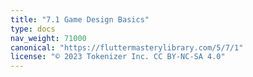 ```yaml
---
title: "7.1 Game Design Basics"
type: docs
nav_weight: 71000
canonical: "https://fluttermasterylibrary.com/5/7/1"
license: "© 2023 Tokenizer Inc. CC BY-NC-SA 4.0"
---
```

